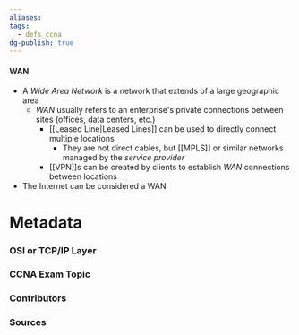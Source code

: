 ```yaml
---
aliases: 
tags:
  - defs_ccna
dg-publish: true
---
```

#### WAN
- A *Wide Area Network* is a network that extends of a large geographic area
	- *WAN* usually refers to an enterprise's private connections between sites (offices, data centers, etc.)
		- [[Leased Line|Leased Lines]] can be used to directly connect multiple locations
			- They are not direct cables, but [[MPLS]] or similar networks managed by the *service provider*
		- [[VPN]]s can be created by clients to establish *WAN* connections between locations
- The Internet can be considered a WAN





# Metadata
### OSI or TCP/IP Layer

### CCNA Exam Topic

### Contributors

### Sources
